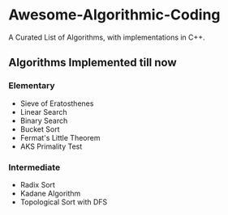 # Awesome-Algorithmic-Coding
A Curated List of Algorithms, with implementations in C++.

## Algorithms Implemented till now
### Elementary
- Sieve of Eratosthenes
- Linear Search
- Binary Search
- Bucket Sort
- Fermat's Little Theorem
- AKS Primality Test

### Intermediate
- Radix Sort
- Kadane Algorithm
- Topological Sort with DFS
